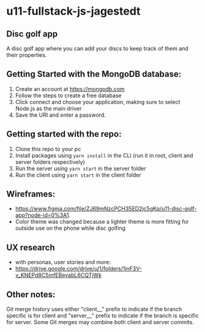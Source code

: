 # u11-fullstack-js-jagestedt

## Disc golf app
A disc golf app where you can add your discs to keep track of them and their properties.

## Getting Started with the MongoDB database:

1. Create an account at https://mongodb.com
2. Follow the steps to create a free database
3. Click connect and choose your application, making sure to select Node.js as the main driver
4. Save the URI and enter a password.


## Getting started with the repo:

1. Clone this repo to your pc
2. Install packages using `yarn install` in the CLI (run it in root, client and server folders respectively)
3. Run the server using `yarn start` in the server folder
4. Run the client using `yarn start` in the client folder

## Wireframes: 
- https://www.figma.com/file/ZJ69mNzcPCH35ED2jc5gKq/u11-disc-golf-app?node-id=0%3A1.
- Color theme was changed because a lighter theme is more fitting for outside use on the phone while disc golfing

## UX research
- with personas, user stories and more: 
- https://drive.google.com/drive/u/1/folders/1jnF3V-v_KNEPd8C5mfEBeyabL6CQTjWk

## Other notes:
Git merge history uses either "client__" prefix to indicate if the branch specific is for client and "server__" prefix to indicate if the branch is specific for server. Some Git merges may combine both client and server commits.
